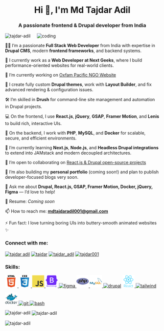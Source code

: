 <h1 align="center">Hi 👋, I'm Md Tajdar Adil</h1>
<h3 align="center">A passionate frontend & Drupal developer from India</h3>

<img align="right" width="400" src="https://camo.githubusercontent.com/2366b34bb903c09617990fb5fff4622f3e941349e846ddb7e73df872a9d21233/68747470733a2f2f63646e2e6472696262626c652e636f6d2f75736572732f3733303730332f73637265656e73686f74732f363538313234332f6176656e746f2e676966" alt="coding">


<p align="left"> <img src="https://komarev.com/ghpvc/?username=tajdar-adil&label=Profile%20views&color=0e75b6&style=flat" alt="tajdar-adil" /> </p>

👨‍💻 I’m a passionate **Full Stack Web Developer** from India with expertise in **Drupal CMS**, modern **frontend frameworks**, and backend systems.

🏢 I currently work as a **Web Developer at Next Geeks**, where I build performance-oriented websites for real-world clients.

🔭 I’m currently working on [Oxfam Pacific NGO Website](https://oxfampacific-test.org/)

🔧 I create fully custom **Drupal themes**, work with **Layout Builder**, and fix advanced rendering & configuration issues.

🛠 I’m skilled in **Drush** for command-line site management and automation in Drupal projects.

💻 On the frontend, I use **React.js**, **jQuery**, **GSAP**, **Framer Motion**, and **Lenis** to build rich, interactive UIs.

🧪 On the backend, I work with **PHP**, **MySQL**, and **Docker** for scalable, secure, and efficient environments.

🌱 I’m currently learning **Next.js**, **Node.js**, and **Headless Drupal integrations** to extend into JAMstack and modern decoupled architectures.

🤝 I’m open to collaborating on [React.js & Drupal open-source projects](https://github.com/Tajdar001)

📁 I’m also building my **personal portfolio** (coming soon!) and plan to publish developer-focused blogs very soon.

💬 Ask me about **Drupal, React.js, GSAP, Framer Motion, Docker, jQuery, Figma** — I’d love to help!

📄 Resume: *Coming soon*

📫 How to reach me: **mdtajdaradil001@gmail.com**

⚡ Fun fact: I love turning boring UIs into buttery-smooth animated websites ✨


<h3 align="left">Connect with me:</h3>
<p align="left">
<a href="https://www.linkedin.com/in/tajdar-adil/" target="blank"><img align="center" src="https://raw.githubusercontent.com/rahuldkjain/github-profile-readme-generator/master/src/images/icons/Social/linked-in-alt.svg" alt="tajdar adil" height="30" width="40" /></a>
<a href="https://stackoverflow.com/users/23131624/tajdar" target="blank"><img align="center" src="https://raw.githubusercontent.com/rahuldkjain/github-profile-readme-generator/master/src/images/icons/Social/stack-overflow.svg" alt="tajdar" height="30" width="40" /></a>
<a href="https://www.codechef.com/users/tajdar_adil" target="blank"><img align="center" src="https://cdn.jsdelivr.net/npm/simple-icons@3.1.0/icons/codechef.svg" alt="tajdar_adil" height="40" width="55" /></a>
<a href="https://www.drupal.org/u/tajdar001" target="_blank" rel="noreferrer"><img align="center" src="https://drupalize.me/sites/default/files/styles/max_800w/public/page_images/wordmark2_blue_rgb.png?itok=QVdrDi8u"alt="tajdar001" width="55" height="40" /></a>
</p>

<h3 align="left">Skills:</h3>
<p align="left"> 
<a href="https://www.w3.org/html/" target="_blank" rel="noreferrer"> <img src="https://raw.githubusercontent.com/devicons/devicon/master/icons/html5/html5-original-wordmark.svg" alt="html5" width="40" height="40" /> </a>
    <a href="https://www.w3schools.com/css/" target="_blank" rel="noreferrer"> <img src="https://raw.githubusercontent.com/devicons/devicon/master/icons/css3/css3-original-wordmark.svg" alt="css3" width="40" height="40" /> </a> 
    <a href="https://developer.mozilla.org/en-US/docs/Web/JavaScript" target="_blank" rel="noreferrer"> <img src="https://raw.githubusercontent.com/devicons/devicon/master/icons/javascript/javascript-original.svg" alt="javascript" width="40" height="40" /> </a> 
    <a href="https://getbootstrap.com" target="_blank" rel="noreferrer"> <img src="https://raw.githubusercontent.com/devicons/devicon/master/icons/bootstrap/bootstrap-plain-wordmark.svg" alt="bootstrap" width="40" height="40" /> </a> 
    <a href="https://www.figma.com/" target="_blank" rel="noreferrer"> <img src="https://www.vectorlogo.zone/logos/figma/figma-icon.svg" alt="figma" width="40" height="40" /> </a> 
    <a href="https://www.php.net" target="_blank" rel="noreferrer"> <img src="https://raw.githubusercontent.com/devicons/devicon/master/icons/php/php-original.svg" alt="php" width="40" height="40" /> </a> 
    <a href="https://www.mysql.com/" target="_blank" rel="noreferrer"> <img src="https://raw.githubusercontent.com/devicons/devicon/master/icons/mysql/mysql-original-wordmark.svg" alt="mysql" width="40" height="40" /> </a> 
    <a href="https://new.drupal.org/home" target="_blank" rel="noreferrer"><img src="https://drupalize.me/sites/default/files/styles/max_800w/public/page_images/wordmark2_blue_rgb.png?itok=QVdrDi8u"alt="drupal" width="50" height="40" /></a> 
    <a href="https://reactjs.oxrg/" target="_blank" rel="noreferrer"> <img src="https://raw.githubusercontent.com/devicons/devicon/master/icons/react/react-original-wordmark.svg" alt="react" width="40" height="40" /> </a> 
    <a href="https://tailwindcss.com/" target="_blank" rel="noreferrer"> <img src="https://www.vectorlogo.zone/logos/tailwindcss/tailwindcss-icon.svg" alt="tailwind" width="40" height="40" /> </a> </p>
    <a href="https://www.docker.com/" target="_blank"rel="noreferrer"> <img src="https://raw.githubusercontent.com/devicons/devicon/master/icons/docker/docker-original-wordmark.svg" alt="docker" width="40" height="40" /> </a> 
    <a href="https://git-scm.com/" target="_blank" rel="noreferrer"> <img src="https://www.vectorlogo.zone/logos/git-scm/git-scm-icon.svg" alt="git" width="40" height="40" /> </a> 
    <a href="https://www.gnu.org/software/bash/" target="_blank" rel="noreferrer"> <img src="https://www.vectorlogo.zone/logos/gnu_bash/gnu_bash-icon.svg" alt="bash" width="40"height="40" /> </a> 
</p>

<p><img align="left" src="https://github-readme-stats.vercel.app/api/top-langs?username=tajdar-adil&show_icons=true&locale=en&layout=compact" alt="tajdar-adil" /></p>

<p>&nbsp;<img align="center" src="https://github-readme-stats.vercel.app/api?username=tajdar-adil&show_icons=true&locale=en" alt="tajdar-adil" /></p>

<p><img align="center" src="https://github-readme-streak-stats.herokuapp.com/?user=tajdar-adil&" alt="tajdar-adil" /></p>
